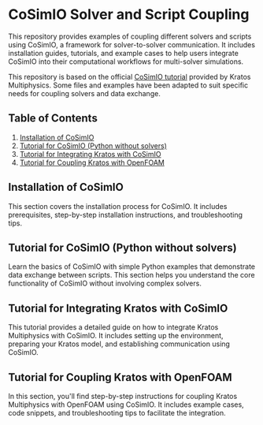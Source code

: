 # CoSimIO Solver and Script Coupling

This repository provides examples of coupling different solvers and scripts using CoSimIO, a framework for solver-to-solver communication. It includes installation guides, tutorials, and example cases to help users integrate CoSimIO into their computational workflows for multi-solver simulations.

This repository is based on the official [CoSimIO tutorial](https://kratosmultiphysics.github.io/CoSimIO/) provided by Kratos Multiphysics. Some files and examples have been adapted to suit specific needs for coupling solvers and data exchange.

## Table of Contents

1. [Installation of CoSimIO](./Installation/README.md)
2. [Tutorial for CoSimIO (Python without solvers)](#tutorial-for-cosimio-python-without-solvers)
3. [Tutorial for Integrating Kratos with CoSimIO](#tutorial-for-integrating-kratos-with-cosimio)
4. [Tutorial for Coupling Kratos with OpenFOAM](#tutorial-for-coupling-kratos-with-openfoam)

## Installation of CoSimIO

This section covers the installation process for CoSimIO. It includes prerequisites, step-by-step installation instructions, and troubleshooting tips.

## Tutorial for CoSimIO (Python without solvers)

Learn the basics of CoSimIO with simple Python examples that demonstrate data exchange between scripts. This section helps you understand the core functionality of CoSimIO without involving complex solvers.

## Tutorial for Integrating Kratos with CoSimIO

This tutorial provides a detailed guide on how to integrate Kratos Multiphysics with CoSimIO. It includes setting up the environment, preparing your Kratos model, and establishing communication using CoSimIO.

## Tutorial for Coupling Kratos with OpenFOAM

In this section, you'll find step-by-step instructions for coupling Kratos Multiphysics with OpenFOAM using CoSimIO. It includes example cases, code snippets, and troubleshooting tips to facilitate the integration.

